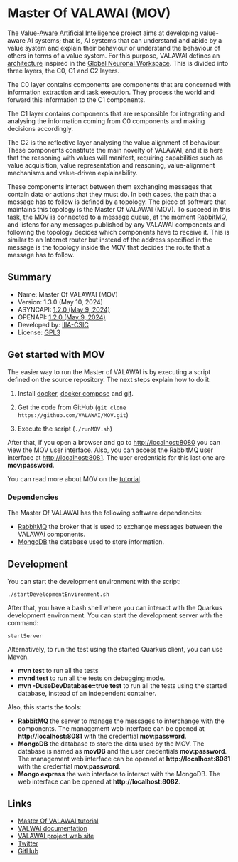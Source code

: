 # Master Of VALAWAI (MOV)

The [Value-Aware Artificial Intelligence](https://valawai.eu/) project aims at developing 
value-aware AI systems; that is, AI systems that can understand and abide
by a value system and explain their behaviour or understand the behaviour of
others in terms of a value system. For this purpose, VALAWAI defines an
[architecture](https://valawai.github.io/docs/toolbox/architecture/) inspired
in the [Global Neuronal Workspace](https://valawai.github.io/docs/toolbox/architecture/gnw).
This is divided into three layers, the C0, C1 and C2 layers.

The C0 layer contains components are components that are concerned with information
extraction and task execution. They process the world and forward this information
to the C1 components.

The C1 layer contains components that are responsible for integrating and analysing
the information coming from C0 components and making decisions accordingly. 

The C2 is the reflective layer analysing the value alignment of behaviour. These components
constitute the main novelty of VALAWAI, and it is here that the reasoning with values will manifest,
requiring capabilities such as value acquisition, value representation and reasoning,
value-alignment mechanisms and value-driven explainability.

These components interact between them exchanging messages that contain data or
actions that they must do. In both cases, the path that a message has to follow
is defined by a topology. The piece of software that maintains this topology
is the Master Of VALAWAI (MOV). To succeed in this task, the MOV is connected
to a message queue, at the moment [RabbitMQ](https://www.rabbitmq.com/),
and listens for any messages published by any VALAWAI components and following
the topology decides which components have to receive it. This is similar to
an Internet router but instead of the address specified in the message is
the topology inside the MOV that decides the route that a message has to follow.


## Summary

- Name: Master Of VALAWAI (MOV)
- Version: 1.3.0 (May 10, 2024)
- ASYNCAPI: [1.2.0 (May 9, 2024)](https://raw.githubusercontent.com/VALAWAI/MOV/ASYNCAPI_1.2.0/asyncapi.yml)
- OPENAPI: [1.2.0 (May 9, 2024)](https://raw.githubusercontent.com/VALAWAI/MOV/API_1.2.0/openapi.yml)
- Developed by: [IIIA-CSIC](https://www.iiia.csic.es)
- License: [GPL3](LICENSE)


## Get started with MOV

The easier way to run the Master of VALAWAI is by executing a script defined
on the source repository. The next steps explain how to do it:

1. Install [docker](https://docs.docker.com/get-docker/), [docker compose](https://docs.docker.com/compose/install/)
 and [git](https://git-scm.com/book/en/v2/Getting-Started-Installing-Git).

2. Get the code from GitHub (``git clone https://github.com/VALAWAI/MOV.git``)
3. Execute the script (``./runMOV.sh``)

After that, if you open a browser and go to [http://localhost:8080](http://localhost:8080)
you can view the MOV user interface. Also, you can access the RabbitMQ user interface
at [http://localhost:8081](http://localhost:8081). The user credentials for this last
one are **mov:password**.

You can read more about MOV on the [tutorial](https://valawai.github.io/docs/tutorials/mov).


### Dependencies

The Master Of VALAWAI has the following software dependencies:

- [RabbitMQ](https://www.rabbitmq.com/) the broker that is used to exchange
 messages between the VALAWAi components.
- [MongoDB](https://www.mongodb.com/) the database used to store information.


## Development

You can start the development environment with the script:

```shell script
./startDevelopmentEnvironment.sh
```

After that, you have a bash shell where you can interact with
the Quarkus development environment. You can start the development
server with the command:

```shell script
startServer
```

Alternatively, to run the test using the started Quarkus client, you can use Maven.

 * __mvn test__  to run all the tests
 * __mvnd test__  to run all the tests on debugging mode.
 * __mvn -DuseDevDatabase=true test__  to run all the tests using the started database,
 	instead of an independent container.

Also, this starts the tools:

 * __RabbitMQ__  the server to manage the messages to interchange with the components.
 The management web interface can be opened at **http://localhost:8081** with the credential
 **mov**:**password**.
 * __MongoDB__  the database to store the data used by the MOV. The database is named as **movDB** and the user credentials **mov:password**.
 The management web interface can be opened at **http://localhost:8081** with the credential
 **mov**:**password**.
 * __Mongo express__  the web interface to interact with the MongoDB. The web interface
  can be opened at **http://localhost:8082**.


## Links

 - [Master Of VALAWAI tutorial](https://valawai.github.io/docs/tutorials/mov)
 - [VALWAI documentation](https://valawai.github.io/docs/)
 - [VALAWAI project web site](https://valawai.eu/)
 - [Twitter](https://twitter.com/ValawaiEU)
 - [GitHub](https://github.com/VALAWAI)